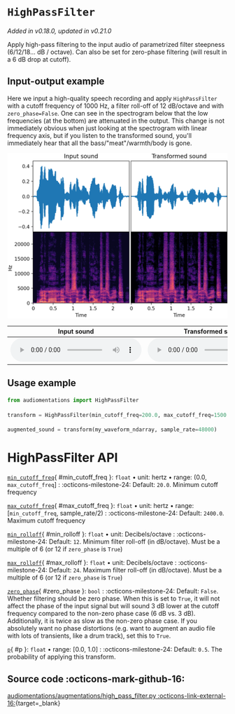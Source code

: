 # `HighPassFilter`

_Added in v0.18.0, updated in v0.21.0_

Apply high-pass filtering to the input audio of parametrized filter steepness (6/12/18... dB / octave).
Can also be set for zero-phase filtering (will result in a 6 dB drop at cutoff).

## Input-output example

Here we input a high-quality speech recording and apply `HighPassFilter` with a cutoff
frequency of 1000 Hz, a filter roll-off of 12 dB/octave and with `zero_phase=False`.
One can see in the spectrogram below that the low frequencies (at the bottom)
are attenuated in the output. This change is not immediately obvious when just looking
at the spectrogram with linear frequency axis, but if you listen to the transformed sound,
you'll immediately hear that all the bass/"meat"/warmth/body is gone.

![Input-output waveforms and spectrograms](HighPassFilter.webp)

| Input sound                                                                           | Transformed sound                                                                           |
|---------------------------------------------------------------------------------------|---------------------------------------------------------------------------------------------|
| <audio controls><source src="../HighPassFilter_input.flac" type="audio/flac"></audio> | <audio controls><source src="../HighPassFilter_transformed.flac" type="audio/flac"></audio> | 

## Usage example

```python
from audiomentations import HighPassFilter

transform = HighPassFilter(min_cutoff_freq=200.0, max_cutoff_freq=1500.0, p=1.0)

augmented_sound = transform(my_waveform_ndarray, sample_rate=48000)
```

# HighPassFilter API

[`min_cutoff_freq`](#min_cutoff_freq){ #min_cutoff_freq }: `float` • unit: hertz • range: (0.0, `max_cutoff_freq`]
:   :octicons-milestone-24: Default: `20.0`. Minimum cutoff frequency

[`max_cutoff_freq`](#max_cutoff_freq){ #max_cutoff_freq }: `float` • unit: hertz • range: [`min_cutoff_freq`, sample_rate/2)
:   :octicons-milestone-24: Default: `2400.0`. Maximum cutoff frequency

[`min_rolloff`](#min_rolloff){ #min_rolloff }: `float` • unit: Decibels/octave
:   :octicons-milestone-24: Default: `12`. Minimum filter roll-off (in dB/octave).
    Must be a multiple of 6 (or 12 if `zero_phase` is `True`)

[`max_rolloff`](#max_rolloff){ #max_rolloff }: `float` • unit: Decibels/octave
:   :octicons-milestone-24: Default: `24`. Maximum filter roll-off (in dB/octave).
    Must be a multiple of 6 (or 12 if `zero_phase` is `True`)

[`zero_phase`](#zero_phase){ #zero_phase }: `bool`
:   :octicons-milestone-24: Default: `False`. Whether filtering should be zero phase.
    When this is set to `True`, it will not affect the phase of the input signal but will
    sound 3 dB lower at the cutoff frequency compared to the non-zero phase case (6 dB
    vs. 3 dB). Additionally, it is twice as slow as the non-zero phase case. If
    you absolutely want no phase distortions (e.g. want to augment an audio file with
    lots of transients, like a drum track), set this to `True`.

[`p`](#p){ #p }: `float` • range: [0.0, 1.0]
:   :octicons-milestone-24: Default: `0.5`. The probability of applying this transform.

## Source code :octicons-mark-github-16:

[audiomentations/augmentations/high_pass_filter.py :octicons-link-external-16:](https://github.com/iver56/audiomentations/blob/main/audiomentations/augmentations/high_pass_filter.py){target=_blank}
